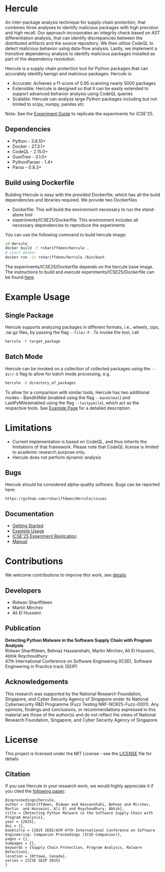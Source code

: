 # Hercule
An inter-package analysis technique for supply chain protection, that combines three analyses 
to identify malicious packages with high precision and high recall. Our approach incorporates an integrity check 
based on AST differentiation analysis, that can identify discrepancies between the distributed artifacts and 
the source repository. We then utilize CodeQL to detect malicious behavior using data-flow analysis. Lastly,
we implement a transitive dependency analysis to identify malicious packages installed as part of the dependency resolution.

Hercule is a supply chain protection tool for Python packages that can accurately identify benign and malicious packages. Hercule is:

* Accurate: Achieves a f1-score of 0.95 scanning nearly 5000 packages
* Extensible: Hercule is designed so that it can be easily extended to support advanced behavior analysis using CodeQL queries
* Scalable: Hercule can analyze large Python packages including but not limited to scipy, numpy, pandas etc


Note: See the [Experiment Guide](experiments/ICSE25/README.md) to replicate the experiments for ICSE'25. 


## Dependencies
* Python - 3.8.10+
* Docker - 27.3.1+
* CodeQL - 2.15.0+
* GumTree - 3.1.0+
* PythonParser - 1.4+
* Parso - 0.8.3+

## Build using Dockerfile

Building Hercule is easy with the provided Dockerfile, which has all the build dependencies and libraries required. We provide two Dockerfiles

* Dockerfile: This will build the environment necessary to run the stand-alone tool
* experiments/ICSE25/Dockerfile: This environment includes all necessary dependencies to reproduce the experiments

You can use the following command to build hercule image:

```bash
cd Hercule
docker build -t rshariffdeen/hercule .
# start docker
docker run -it rshariffdeen/hercule /bin/bash              
```

The experiments/ICSE25/Dockerfile depends on the hercule base image. The instructions to build and execute experiments/ICSE25/Dockerfile can be found [here](./experiments/ICSE25).


# Example Usage

## Single Package

Hercule supports analyzing packages in different formats, i.e., wheels, zips, .tar.gz files, by passing the flag `--file/-F` . To invoke the tool, call
```bash
hercule -F target_package
```

## Batch Mode

Hercule can be invoked on a collection of collected packages using the `--dir/-D` flag to allow for batch mode processing, e.g.
```bash
hercule -D directory_of_packages
```

To allow for a comparison with similar tools, Hercule has two additional modes - Bandit4Mal (enabled using the flag `--banditmal`) and LastPyMile(enabled using the flag `--lastpymile`), which act as the respective tools. 
See [Example Page](docs/Examples.md) for a detailed description

# Limitations #
* Current implementation is based on CodeQL, and thus inherits the limitations of that framework. Please note that CodeQL license is limited to academic research purpose only.
* Hercule does not perform dynamic analysis


## Bugs ##
Hercule should be considered alpha-quality software. Bugs can be reported here:

    https://github.com/rshariffdeen/Hercule/issues

## Documentation ##

* [Getting Started](docs/GetStarted.md)
* [Example Usage](docs/Examples.md)
* [ICSE'25 Experiment Replication](experiments/ICSE25/README.md)  
* [Manual](docs/Manual.md)

# Contributions 
We welcome contributions to improve this work, see [details](docs/Contributing.md)

## Developers ##
* Ridwan Shariffdeen
* Martin Mirchev
* Ali El Husseini


## Publication ##
**Detecting Python Malware in the Software Supply Chain with Program Analysis** <br>
Ridwan Shariffdeen, Behnaz Hassanshahi, Martin Mirchev, Ali El Husseini, Abhik Roychoudhury <br>
47th International Conference on Software Engineering (ICSE), Software Engineering in Practice track (SEIP)

## Acknowledgements ##
This research was supported by the National Research Foundation, Singapore, and Cyber Security Agency of Singapore under its National Cybersecurity R&D Programme (Fuzz Testing NRF-NCR25-Fuzz-0001). Any opinions, findings and conclusions, or recommendations expressed in this material are those of the author(s) and do not reflect the views of National Research Foundation, Singapore, and Cyber Security Agency of Singapore.

# License
This project is licensed under the MIT License - see the [LICENSE](LICENSE) file for details

## Citation

If you use Hercule in your research work, we would highly appreciate it if you
cited the [following paper](https://rshariffdeen.com/paper/ICSE25-SEIP.pdf):

```
@inproceedings{hercule,
author = {Shariffdeen, Ridwan and Hassanshahi, Behnaz and Mirchev, Martin  and Husseini, Ali El and Roychoudhury, Abhik},
title = {Detecting Python Malware in the Software Supply Chain with Program Analysis},
year = {2025},
doi = {},
booktitle = {2025 IEEE/ACM 47th International Conference on Software Engineering: Companion Proceedings (ICSE-Companion)},
pages = {},
numpages = {},
keywords = {Supply Chain Protection, Program Analysis, Malware Detection},
location = {Ottawa, Canada},
series = {ICSE SEIP 2025}
}
```
